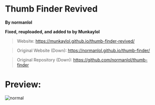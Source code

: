 # Thumb Finder Revived
**By normanlol**

**Fixed, reuploaded, and added to by Munkaylol**

> Website: https://munkaylol.github.io/thumb-finder-revived/

> Original Website (Down): https://normanlol.github.io/thumb-finder/

> Original Repository (Down): https://github.com/normanlol/thumb-finder

# Preview:

![normal](https://i.imgur.com/JHRHOoq.png)
